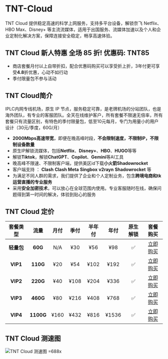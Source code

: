 # TNT-Cloud
TNT Cloud 提供稳定高速的科学上网服务，支持多平台设备，解锁奈飞 Netflix、HBO Max、Disney+ 等主流流媒体，适用于出国服务、流媒体加速以及个人和企业定制化解决方案，保障连接安全稳定，畅享高速体验。

## TNT Cloud 新人特惠 全场 85 折! 优惠码: TNT85

- 商店套餐月付以上自带折扣，配合优惠码购买可以享受折上折，3年付更可享受**4.8**折优惠，心动不如行动
- 季付限量包不参与活动

## TNT Cloud简介

IPLC内网专线机场，原生 IP 节点，服务稳定可靠，是老牌机场的分站团队，也是海外团队，有专业的客服团队。全天在线维护客户，所有套餐不限速无倍率，所有套餐只有流量区别，有特色的季付限量包，低至10元每月，专门为用量小的用户设计（30元/季度，60G/月）

- **2000Mbps高速带宽**，即便在晚高峰时段，**不会限制速度，不限制IP，不限制设备数量**
- 原生IP解锁流媒体，包括**Netflix**、**Disney+**、**HBO**、**HUGO**等等
- 解锁**Tiktok**，解锁**ChatGPT**、**Copilot**、**Gemini**等AI工具
- 晚高峰不限速、不限制客户端，提供美区id下载**小火箭Shadowrocket**
- 客户端支持 ： **Clash** **Clash Meta** **Singbox** **v2rayn** **Shadowrocket** 等
- 为满足不同人群的需求，我们提供了企业和个人定制业务，包含**跨境电商和tk运营直播的专业服务**
- 采用**安全加密技术**，可以放心在全球范围内使用。专业客服随时在线，确保问题得到第一时间的解决，体验到贴心的服务

## TNT Cloud 定价


|  套餐类型  |   流量    | 月付 | 季付 | 半年付 | 年付  | 原生解锁 |                                                    套餐购买                                                    |
| :--------: | :-------: | :--: | :--: | :----: | :---: | :------: | :------------------------------------------------------------------------------------------------------------: |
| **轻量包** |  **60G**  | N/A  | ¥30  |  ¥56   |  ¥98  |    ✅    | [立即购买](https://itheo.top/tnt) |
|  **VIP1**  | **110G**  | ¥20  | ¥54  |  ¥102  | ¥192  |    ✅    | [立即购买](https://itheo.top/tnt) |
|  **VIP2**  | **220G**  | ¥40  | ¥108 |  ¥204  | ¥336  |    ✅    | [立即购买](https://itheo.top/tnt) |
|  **VIP3**  | **460G**  | ¥80  | ¥216 |  ¥408  | ¥768  |    ✅    | [立即购买](https://itheo.top/tnt) |
|  **VIP4**  | **1100G** | ¥160 | ¥432 |  ¥816  | ¥1536 |    ✅    | [立即购买](https://itheo.top/tnt) |

## TNT Cloud 测速图

![TNT Cloud 测速图 =688x](https://i.theojs.cn/airport/tnt.webp)
